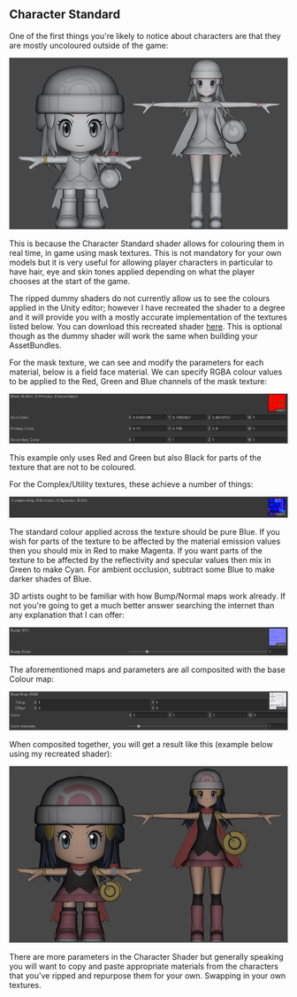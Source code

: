 ## Character Standard

One of the first things you're likely to notice about characters are that they are mostly uncoloured outside of the game:

![shaders-standard-1](/static/img/lumitool-guides/characters/shaders-standard-1.webp)

This is because the Character Standard shader allows for colouring them in real time, in game using mask textures.
This is not mandatory for your own models but it is very useful for allowing player characters in particular to
have hair, eye and skin tones applied depending on what the player chooses at the start of the game.

The ripped dummy shaders do not currently allow us to see the colours applied in the Unity editor; however I have
recreated the shader to a degree and it will provide you with a mostly accurate implementation of
the textures listed below. You can download this recreated shader [here](https://drive.google.com/file/d/1a6A07jwsdUNda4J6K328tkHI6LKxnXfI/view?usp=sharing).
This is optional though as the dummy shader will work the same when building your AssetBundles.

For the mask texture, we can see and modify the parameters for each material, below is a field face material.
We can specify RGBA colour values to be applied to the Red, Green and Blue channels of the mask texture:

![shaders-standard-2](/static/img/lumitool-guides/characters/shaders-standard-2.webp)

This example only uses Red and Green but also Black for parts of the texture that are not to be coloured.

For the Complex/Utility textures, these achieve a number of things:

![shaders-standard-3](/static/img/lumitool-guides/characters/shaders-standard-3.webp)

The standard colour applied across the texture should be pure Blue. If you wish for parts of the texture to be affected by the material
emission values then you should mix in Red to make Magenta. If you want parts of the texture to be affected by the reflectivity and specular
values then mix in Green to make Cyan. For ambient occlusion, subtract some Blue to make darker shades of Blue.

3D artists ought to be familiar with how Bump/Normal maps work already.
If not you're going to get a much better answer searching the internet than any explanation that I can offer:

![shaders-standard-4](/static/img/lumitool-guides/characters/shaders-standard-4.webp)

The aforementioned maps and parameters are all composited with the base Colour map:

![shaders-standard-5](/static/img/lumitool-guides/characters/shaders-standard-5.webp)

When composited together, you will get a result like this (example below using my recreated shader):

![shaders-standard-6](/static/img/lumitool-guides/characters/shaders-standard-6.webp)

There are more parameters in the Character Shader but generally speaking you will want to copy and paste appropriate materials from the
characters that you've ripped and repurpose them for your own. Swapping in your own textures.
